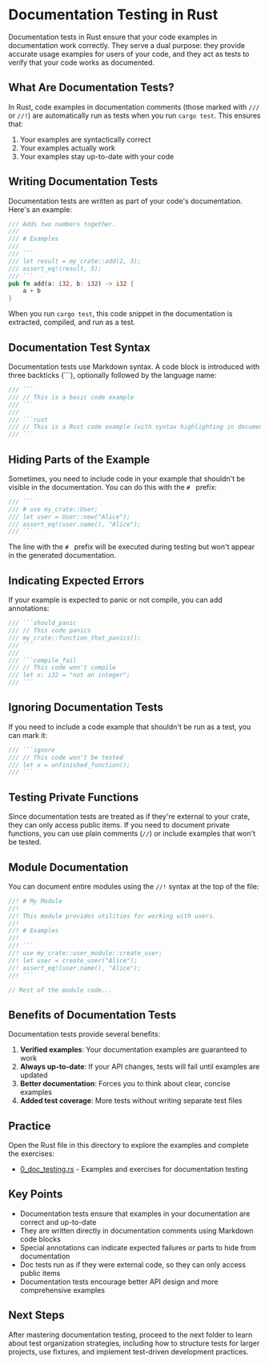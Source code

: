 # Documentation Testing in Rust

Documentation tests in Rust ensure that your code examples in documentation work correctly. They serve a dual purpose: they provide accurate usage examples for users of your code, and they act as tests to verify that your code works as documented.

## What Are Documentation Tests?

In Rust, code examples in documentation comments (those marked with `///` or `//!`) are automatically run as tests when you run `cargo test`. This ensures that:

1. Your examples are syntactically correct
2. Your examples actually work
3. Your examples stay up-to-date with your code

## Writing Documentation Tests

Documentation tests are written as part of your code's documentation. Here's an example:

```rust
/// Adds two numbers together.
///
/// # Examples
///
/// ```
/// let result = my_crate::add(2, 3);
/// assert_eq!(result, 5);
/// ```
pub fn add(a: i32, b: i32) -> i32 {
    a + b
}
```

When you run `cargo test`, this code snippet in the documentation is extracted, compiled, and run as a test.

## Documentation Test Syntax

Documentation tests use Markdown syntax. A code block is introduced with three backticks (\`\`\`), optionally followed by the language name:

```rust
/// ```
/// // This is a basic code example
/// ```
///
/// ```rust
/// // This is a Rust code example (with syntax highlighting in documentation)
/// ```
```

## Hiding Parts of the Example

Sometimes, you need to include code in your example that shouldn't be visible in the documentation. You can do this with the `# ` prefix:

```rust
/// ```
/// # use my_crate::User;
/// let user = User::new("Alice");
/// assert_eq!(user.name(), "Alice");
/// ```
```

The line with the `# ` prefix will be executed during testing but won't appear in the generated documentation.

## Indicating Expected Errors

If your example is expected to panic or not compile, you can add annotations:

```rust
/// ```should_panic
/// // This code panics
/// my_crate::function_that_panics();
/// ```
///
/// ```compile_fail
/// // This code won't compile
/// let x: i32 = "not an integer";
/// ```
```

## Ignoring Documentation Tests

If you need to include a code example that shouldn't be run as a test, you can mark it:

```rust
/// ```ignore
/// // This code won't be tested
/// let x = unfinished_function();
/// ```
```

## Testing Private Functions

Since documentation tests are treated as if they're external to your crate, they can only access public items. If you need to document private functions, you can use plain comments (`//`) or include examples that won't be tested.

## Module Documentation

You can document entire modules using the `//!` syntax at the top of the file:

```rust
//! # My Module
//!
//! This module provides utilities for working with users.
//!
//! # Examples
//!
//! ```
//! use my_crate::user_module::create_user;
//! let user = create_user("Alice");
//! assert_eq!(user.name(), "Alice");
//! ```

// Rest of the module code...
```

## Benefits of Documentation Tests

Documentation tests provide several benefits:

1. **Verified examples**: Your documentation examples are guaranteed to work
2. **Always up-to-date**: If your API changes, tests will fail until examples are updated
3. **Better documentation**: Forces you to think about clear, concise examples
4. **Added test coverage**: More tests without writing separate test files

## Practice

Open the Rust file in this directory to explore the examples and complete the exercises:
- [0_doc_testing.rs](./0_doc_testing.rs) - Examples and exercises for documentation testing

## Key Points

- Documentation tests ensure that examples in your documentation are correct and up-to-date
- They are written directly in documentation comments using Markdown code blocks
- Special annotations can indicate expected failures or parts to hide from documentation
- Doc tests run as if they were external code, so they can only access public items
- Documentation tests encourage better API design and more comprehensive examples

## Next Steps

After mastering documentation testing, proceed to the next folder to learn about test organization strategies, including how to structure tests for larger projects, use fixtures, and implement test-driven development practices. 